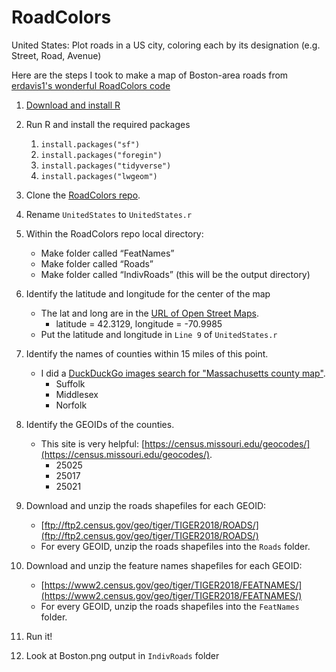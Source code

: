 # RoadColors

United States:
Plot roads in a US city, coloring each by its designation (e.g. Street, Road, Avenue)

Here are the steps I took to make a map of Boston-area roads from [erdavis1's wonderful RoadColors code](https://github.com/erdavis1/RoadColors)

1. [Download and install R](https://cran.r-project.org/doc/FAQ/R-FAQ.html#How-can-R-be-installed_003f)

1. Run R and install the required packages
    1. `install.packages("sf")`
    1. `install.packages("foregin")`
    1. `install.packages("tidyverse")`
    1. `install.packages("lwgeom")`
    
1. Clone the [RoadColors repo](https://github.com/erdavis1/RoadColors).

1. Rename `UnitedStates` to `UnitedStates.r`

1. Within the RoadColors repo local directory:
    * Make folder called “FeatNames”
    * Make folder called “Roads”
    * Make folder called “IndivRoads” (this will be the output directory)

1. Identify the latitude and longitude for the center of the map
    * The lat and long are in the [URL of Open Street Maps](https://www.openstreetmap.org/search?query=boston%2C%20ma#map=10/42.3129/-70.9985).
        * latitude = 42.3129, longitude = -70.9985
    * Put the latitude and longitude in `Line 9` of `UnitedStates.r`
    
1. Identify the names of counties within 15 miles of this point.
    *  I did a [DuckDuckGo images search for "Massachusetts county map"](https://duckduckgo.com/?q=massachusetts+county+map&t=hy&ia=images&iax=images).
        * Suffolk
        * Middlesex
        * Norfolk
        
1. Identify the GEOIDs of the counties. 
    * This site is very helpful: [https://census.missouri.edu/geocodes/](https://census.missouri.edu/geocodes/). 
        * 25025
        * 25017
        * 25021
        
1. Download and unzip the roads shapefiles for each GEOID: 
    * [ftp://ftp2.census.gov/geo/tiger/TIGER2018/ROADS/](ftp://ftp2.census.gov/geo/tiger/TIGER2018/ROADS/)
    * For every GEOID, unzip the roads shapefiles into the `Roads` folder.
    
1. Download and unzip the feature names shapefiles for each GEOID: 
    * [https://www2.census.gov/geo/tiger/TIGER2018/FEATNAMES/](https://www2.census.gov/geo/tiger/TIGER2018/FEATNAMES/)
    * For every GEOID, unzip the roads shapefiles into the `FeatNames` folder.
    
1. Run it!

1. Look at Boston.png output in `IndivRoads` folder

